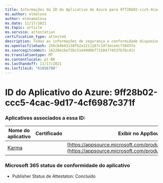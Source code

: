 ```yaml
---
title: Informações da ID do Aplicativo do Azure para 9ff28b02-ccc5-4cac-9d17-4cf6987c371f
ms.author: elmalova
author: elenamalova
ms.date: 11/17/2021
ms.topic: article
ms.service: attestation
certification_type: attested
description: Todas as informações de segurança e conformidade disponíveis para o 9ff28b02-ccc5-4cac-9d17-4cf6987c371f.
ms.openlocfilehash: 256cb4b43138fb2a1211187c14f3ece4cf3043fe
ms.sourcegitcommit: 16228ecbe73bc51d49d6bf71584774537b76c41c
ms.translationtype: MT
ms.contentlocale: pt-BR
ms.lasthandoff: 11/17/2021
ms.locfileid: "61056798"
---
```

# <a name="azure-app-id-9ff28b02-ccc5-4cac-9d17-4cf6987c371f"></a>ID do Aplicativo do Azure: 9ff28b02-ccc5-4cac-9d17-4cf6987c371f


### <a name="apps-associated-with-this-id"></a>Aplicativos associados a essa ID:
| **Nome do aplicativo** | **Certificado** | **Exibir no AppSource** |
|--------------|---------------|-----------------------|
| [Karma](https://docs.microsoft.com/microsoft-365-app-certification/forward/WA104381640) |  | [https://appsource.microsoft.com/product/office/WA104381640](https://appsource.microsoft.com/product/office/WA104381640) |

### <a name="microsoft-365-app-compliance-status"></a>Microsoft 365 status de conformidade do aplicativo
- Publisher Status de Attestaton: Concluído
